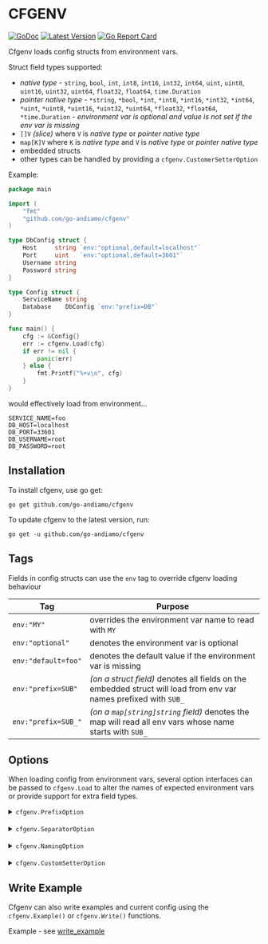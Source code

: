 # CFGENV
[![GoDoc](https://godoc.org/github.com/go-andiamo/cfgenv?status.svg)](https://pkg.go.dev/github.com/go-andiamo/cfgenv)
[![Latest Version](https://img.shields.io/github/v/tag/go-andiamo/cfgenv.svg?sort=semver&style=flat&label=version&color=blue)](https://github.com/go-andiamo/cfgenv/releases)
[![Go Report Card](https://goreportcard.com/badge/github.com/go-andiamo/cfgenv)](https://goreportcard.com/report/github.com/go-andiamo/cfgenv)

Cfgenv loads config structs from environment vars.

Struct field types supported:
* _native type_ - `string`, `bool`, `int`, `int8`, `int16`, `int32`, `int64`, `uint`, `uint8`, `uint16`, `uint32`, `uint64`, `float32`, `float64`, `time.Duration`
* _pointer native type_ - `*string`, `*bool`, `*int`, `*int8`, `*int16`, `*int32`, `*int64`, `*uint`, `*uint8`, `*uint16`, `*uint32`, `*uint64`, `*float32`, `*float64`, `*time.Duration` - _environment var is optional and value is not set if the env var is missing_
* `[]V` _(slice)_ where `V` is _native type_ or _pointer native type_
* `map[K]V` where `K` is _native type_ and `V` is _native type_ or _pointer native type_
* embedded structs
* other types can be handled by providing a `cfgenv.CustomerSetterOption`

Example:

```go
package main

import (
    "fmt"
    "github.com/go-andiamo/cfgenv"
)

type DbConfig struct {
    Host     string `env:"optional,default=localhost"`
    Port     uint   `env:"optional,default=3601"`
    Username string
    Password string
}

type Config struct {
    ServiceName string
    Database    DbConfig `env:"prefix=DB"`
}

func main() {
    cfg := &Config{}
    err := cfgenv.Load(cfg)
    if err != nil {
        panic(err)
    } else {
        fmt.Printf("%+v\n", cfg)
    }
}
```
would effectively load from environment...
```
SERVICE_NAME=foo
DB_HOST=localhost
DB_PORT=33601
DB_USERNAME=root
DB_PASSWORD=root
```

## Installation
To install cfgenv, use go get:

    go get github.com/go-andiamo/cfgenv

To update cfgenv to the latest version, run:

    go get -u github.com/go-andiamo/cfgenv

## Tags

Fields in config structs can use the `env` tag to override cfgenv loading behaviour

| Tag                 | Purpose                                                                                                           |
|---------------------|-------------------------------------------------------------------------------------------------------------------|
| `env:"MY"`          | overrides the environment var name to read with `MY`                                                              |
| `env:"optional"`    | denotes the environment var is optional                                                                           |
| `env:"default=foo"` | denotes the default value if the environment var is missing                                                       |
| `env:"prefix=SUB"`  | _(on a struct field)_ denotes all fields on the embedded struct will load from env var names prefixed with `SUB_` |
| `env:"prefix=SUB_"` | _(on a `map[string]string` field)_ denotes the map will read all env vars whose name starts with `SUB_`           |

## Options
When loading config from environment vars, several option interfaces can be passed to `cfgenv.Load` to alter the names of expected environment vars
or provide support for extra field types.

<details>
    <summary><code>cfgenv.PrefixOption</code></summary>

### `cfgenv.PrefixOption`
Alters the prefix for all environment vars

(Implement interface or use `cfgenv.NewPrefix(prefix string)`

Example:
```go
package main

import (
    "fmt"
    "github.com/go-andiamo/cfgenv"
)

type Config struct {
    ServiceName string
}

func main() {
    cfg := &Config{}
    err := cfgenv.Load(cfg, cfgenv.NewPrefix("MYAPP"))
    if err != nil {
        panic(err)
    } else {
        fmt.Printf("%+v\n", cfg)
    }
}
```
to load from environment variables...
```
MYAPP_SERVICE_NAME=foo
```

</details>
<br>
<details>
    <summary><code>cfgenv.SeparatorOption</code></summary>

### `cfgenv.SeparatorOption`
Alters the separators used between prefixes and field names for environment vars

(Implement interface or use `cfgenv.NewSeparator(separator string)`

Example:
```go
package main

import (
    "fmt"
    "github.com/go-andiamo/cfgenv"
)

type DbConfig struct {
    Host     string `env:"optional,default=localhost"`
    Port     uint   `env:"optional,default=3601"`
    Username string
    Password string
}

type Config struct {
    ServiceName string
    Database    DbConfig `env:"prefix=DB"`
}

func main() {
    cfg := &Config{}
    err := cfgenv.Load(cfg, cfgenv.NewPrefix("MYAPP"), cfgenv.NewSeparator("."))
    if err != nil {
        panic(err)
    } else {
        fmt.Printf("%+v\n", cfg)
    }
}
```
to load from environment variables...
```
MYAPP.SERVICE_NAME=foo
MYAPP.DB.HOST=localhost
MYAPP.DB.PORT=33601
MYAPP.DB.USERNAME=root
MYAPP.DB.PASSWORD=root
```

</details>
<br>
<details>
    <summary><code>cfgenv.NamingOption</code></summary>

### `cfgenv.NamingOption`
Overrides how environment variable names are deduced from field names

Example:
```go
package main

import (
    "fmt"
    "github.com/go-andiamo/cfgenv"
    "reflect"
    "strings"
)

type DbConfig struct {
    Host     string `env:"optional,default=localhost"`
    Port     uint   `env:"optional,default=3601"`
    Username string
    Password string
}

type Config struct {
    ServiceName string
    Database    DbConfig `env:"prefix=DB"`
}

func main() {
    cfg := &Config{}
    err := cfgenv.Load(cfg, &LowercaseFieldNames{}, cfgenv.NewSeparator("."))
    if err != nil {
        panic(err)
    } else {
        fmt.Printf("%+v\n", cfg)
    }
}

type LowercaseFieldNames struct{}

func (l *LowercaseFieldNames) BuildName(prefix string, separator string, fld reflect.StructField, overrideName string) string {
    name := overrideName
    if name == "" {
        name = strings.ToLower(fld.Name)
    }
    if prefix != "" {
        name = prefix + separator + name
    }
    return name
}
```
to load from environment variables...
```
servicename=foo
DB.host=localhost
DB.port=33601
DB.username=root
DB.password=root
```
</details>
<br>
<details>
    <summary><code>cfgenv.CustomSetterOption</code></summary>

### `cfgenv.CustomSetterOption`
Provides support for custom struct field types

Example - see [custom_setter_option](https://github.com/go-andiamo/cfgenv/tree/main/_examples/custom_setter_option)
</details>

## Write Example
Cfgenv can also write examples and current config using the `cfgenv.Example()` or `cfgenv.Write()` functions.

Example - see [write_example](https://github.com/go-andiamo/cfgenv/tree/main/_examples/write_example)
